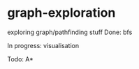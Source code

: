 # graph-exploration
exploring graph/pathfinding stuff
Done: bfs

In progress: visualisation

Todo: A*
